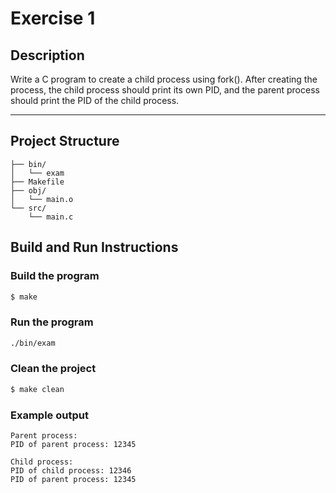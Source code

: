 # Exercise 1
## Description
Write a C program to create a child process using fork(). After creating the process, the child process should print its own PID, and the parent process should print the PID of the child process.

---

## Project Structure
```
├── bin/         
│   └── exam
├── Makefile     
├── obj/         
│   └── main.o
└── src/        
    └── main.c
```

## Build and Run Instructions

### Build the program
```bash
$ make
```
### Run the program
```bash
./bin/exam
```
### Clean the project
```bash
$ make clean
```
### Example output
```
Parent process:
PID of parent process: 12345

Child process:
PID of child process: 12346
PID of parent process: 12345
```
